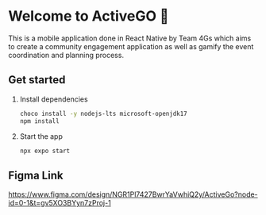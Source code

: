 # Welcome to ActiveGO 👋

This is a mobile application done in React Native by Team 4Gs which aims to create a community engagement application as well as gamify the event coordination and planning process.

## Get started

1. Install dependencies

   ```bash
   choco install -y nodejs-lts microsoft-openjdk17
   npm install
   ```

2. Start the app

   ```bash
   npx expo start
   ```

## Figma Link
https://www.figma.com/design/NGR1Pl7427BwrYaVwhiQ2y/ActiveGo?node-id=0-1&t=gv5XO3BYyn7zProj-1

